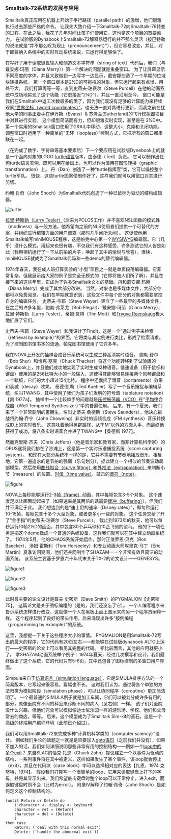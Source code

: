 ### Smalltalk-72系统的发展与应用
Smalltalk真正应用在机器上开始于平行路径（parallel path）的激增，他们很难执行过去那些严格的命令。
让我先大致介绍一下Smalltalk-72向Smalltalk-76转变的过程，在此之后，我花了几年时间让孩子们使用它，这也是这个项目的首要动力。
在试验版的Dynabook上Smalltalk-72解释器运行的并不那么灵活（按巴特勒的说法就是“并不那么叹为观止（pronouncement）”），但它容易改变，并且，对于即将纳入系统中的实时互动系统来说，它运行得足够快了。

在写好了用于读取键盘输入和创造文本字符串（string of text）代码后，我们（与戴安娜·玛丽（Diana Merry））第一个解决的问题就是重叠窗口。
为了让屏幕显示不同高度的字体，并且大致做到一边写字一边显示，戴安娜创造了一个早期的位域块转换系统。
第一个窗口版本是2½D的可拖拽的对象，但它运行起来有点慢，用处不大。
我们打算再等一等，直到史蒂夫·珀赛尔（Steve Purcell）在他的动画系统中成功地实现了这个功能（它更接近“2¼D”），并且一直沿用至今。
窗口可能是我们在Smalltalk中返工次数最多的类了，因为我们既没有足够的计算能力来持续观察[“世界坐标（world coordinates）”](http://baike.baidu.com/item/%E4%B8%96%E7%95%8C%E5%9D%90%E6%A0%87%E7%B3%BB)，也无法一直对其进行更新，而我之前在犹他大学的同事正着手在伊万斯（Evans）& 苏泽兰(Sutherland)的飞行模拟器项目中对其进行实验。
这个模型简洁而有力，但却很难实时实现，甚至是在 2½D中。第一个实用的Smalltalk窗口使用了GRAIL中移动、调整大小、克隆和关闭功能。
调整窗口时运用了一种简单的“无环（loopless）”控制方式，它把所有的窗口都串联在一起。

（在完成了数字、字符串等基本要素后）下一个要应用在试验版Dynebook上的就是一个面向对象的LOGO [turtle语言](http://biancheng.dnbcw.info/python/443280.html)版本，由泰德（Ted）负责。
它可以制作出任何turtle语言实例，既可以用在绘画上，也可以作为值用在图形转换（graphic transformation）上。
丹（Dan）创造了一种“turtle指挥官”类，它可以操控整个turtle军队。
很快，这些turtle图案便制作好了，这样我们就可以用窗口对其进行剪切。

约翰·肖奇（John Shoch）为Smalltalk代码创造了一种已鼠标为驱动的结构编辑器。

![turtle](turtle.png)

[拉里·特斯勒（Larry Tesler）](http://www.baike.com/wiki/%E6%8B%89%E9%87%8C%C2%B7%E7%89%B9%E6%96%AF%E5%8B%92)（后来为POLOS工作）并不喜欢NSL函数的模式性（modiness）与一般方法，他希望向之前的NLS使用者们提供一个可替代的方案，并组织进行编辑方面的用户调查（那时几乎闻所未闻）。
这促使他用Smalltalk编写miniMOUSE程序，这是帕克中心第一个[WYSIWYG](http://baike.baidu.com/item/%E6%89%80%E8%A7%81%E5%8D%B3%E6%89%80%E5%BE%97)编辑器。它（几乎）没什么模式，用起来也很有趣，不仅我们有这种感受，许多测试它的人皆是如此（我用相机运行了一下从前拍的片子，唤起了其中的愉悦与欣喜）。很快，miniMOUSE就成为了Smalltalk代码和一些demo的替代编辑器。

1974年春天，我在成人班打算实验的“小型”项目之一就是单页段落编辑器。它非常复杂，但我展示给大家的例子是完全无模式的（它即将被人们所了解），并且在接下来的这些年里，它成为了许多Smalltalk文本的基础。丹和戴安娜·玛丽（Diana Merry）完成了其大部分改进。
当然，对象也是多媒体文件，大部分你都可以免费阅览。
我们在早期就意识到，这些文件中每个部分的对象都需要掌控自身的编辑任务。
史蒂夫·韦耶（Steve Weyer）建立了一些最早的多媒体文件，在之后的许多年里，鲍勃·弗莱戈（Bob Flegal）、戴安娜·玛丽（Diana Merry）、拉里·特斯勒（Larry Tesler）、蒂姆·莫特（Tim Mott）和[Trygve Reenskaug](http://www.umlchina.com/Chat/TrygveReenskaug.htm)极大地扩展了它们。

史蒂夫·韦耶（Steve Weyer）和我设计了Findit，这是一个“通过例子来检索（retrieval by example）”的界面，它将类与其实例进行类比，形成了检索请求。
为了控制图书馆书本的流通，帕克图书馆使用了它许多年。

我在NOVA上开发的抽样合成音乐系统可以生成三种高清实时语音。
鲍勃·舒尔（Bob Shur）和恰克·塞克（Chuck Thacker）将这个功能转移到了试验版的Dynabook上，并且他们成功地实现了实时生成12种语音。低速设备（用于鼠标和键盘）使用的是256比特大小的一般输入，这使得其能够轻易连接两个风琴键盘和一个踏板，它们的大小超过154比特。
程序中还囊括了滑音（portamento）效果和衰减（decay）效果。
泰德·凯勒（Ted Kaehler）写了一个音乐捕捉与编辑系统，名叫TWANG，其中使用了我们为孩子们发明的符号谱（tablature notation）【凯 1977a】。
抽样中一个比较棘手的问题就是[压控振荡器（VCO）](http://baike.baidu.com/item/VCO)在“[平均律](http://baike.baidu.com/item/%E5%B9%B3%E5%9D%87%E5%BE%8B)合成器（Well Tempered Synthesizer）”中的普遍使用。
后来，有一个夏天，我们来了一个非常聪明的暑期生，名叫史蒂夫·桑德斯（Steve Saunders），他决心挑战将约翰·乔宁（John Chowning）非实时的调频合成（FM synthesis）音乐转换成ID上的实时音乐。
这意味着他得另辟蹊径，从“FM”以外的方面入手，而最终他获得了成功，将八条实时语音合并进了TWANG中【桑德斯 1977】。

然而克里斯·杰夫（Chris Jeffers）（他是音乐家和教育家，而非计算机科学家）的OPUS遂将我们排在了沙滩上，这是第一个实时乐谱捕捉系统（score capturing system）。
和现在大部分系统不一样的是，它并不需要有节奏地播放音乐，相反地，它第一遍追求的是节拍的强弱（乐句划分），据此建立一个相似的节奏波动局部模型，然后使用[曲线拟合（curve fitting）](http://baike.baidu.com/item/%E6%9B%B2%E7%BA%BF%E6%8B%9F%E5%90%88)和[外推法（extrapolation）](http://baike.baidu.com/item/%E5%A4%96%E6%8E%A8%E6%B3%95)来判断小节（measure）的位置、[时值（time value）](http://baike.baidu.com/item/%E6%97%B6%E5%80%BC/8998649)、敲击的[音符（note）](http://baike.baidu.com/item/%E9%9F%B3%E7%AC%A6/70459)。

![figure](figure.png)

NOVA上每秒能够运行2-3[帧（frame）](http://baike.baidu.com/item/%E5%B8%A7#2)动画，其中每帧包含3-5个对象。
这个速度足以让画面动起来了（如果速率是其两倍的话需要[缓冲（buffering）](http://baike.baidu.com/item/%E7%BC%93%E5%86%B2%E5%99%A8)），但我们并不满足于此。
我们想达到的是“迪士尼的速率（Disney rates）”，即每秒运行10-15帧，每帧包含十多个大型对象，或者更多小一些的对象。
这个任务交给了开了“金手指”的史蒂夫·珀赛尔（Steve Purcell）。
截止到1973年的秋天，他可以每秒运行10帧2½D的画面，其中包含80个乒乓球和10匹飞驰的骏马。
他的下一项任务是把这个demo做成一个普通的系统设备，这样我们就可以在其中建立动画系统了。
1974年5月，他的CHAOS系统开始运作，那时正值罗恩·贝克（Ron Baecker）、汤姆·霍斯利（Tom Horseeley）和专业动画大师埃里克·马丁（Eric Martin）夏季访问期间，他们还共同制作了SHAZAM—一个非常有效且简洁的动画系统。
该系统主要基于罗恩六十年代末关于TX-2的论文设计——GENESYS。

![figure1](translatedfigure1.png)

![figure2](translatedfigure2.png)

![figure3](translatedfigure3.png)

此时最主要的论文设计是戴夫·史密斯（Dave Smith）的PYGMALION【史密斯 75】。
这篇论文是关于图标编程的（是的，我们还没忘了它）。
一个人编写程序来告诉系统怎样进行改变，这就像一个人在黑板上画上图示来向另一个程序员阐释一样。
这个程序起到了良好的带头作用，后来涌现出许多“按例编程（progarmming by example）”的系统。

这里，我想提一下关于这些程序大小的事情。
PYGMALION是用Smalltalk-72写出的最大的程序，它的代码有20页左右——都能够在试验版dynabook ALTO上运行——史密斯的论文上可以看见其完整的代码。
相比较而言，其他的应用就更小了。
拿SHAZAM动画系统举个例子：1974年夏天，经过几次撰写和设计，我们最终做出了这个系统，它的代码只有5-6页，其中还包含了图标控制的多窗口用户界面。

Simpula来自于[仿真语言（simulation language）](http://baike.baidu.com/item/%E4%BB%BF%E7%9C%9F%E8%AF%AD%E8%A8%80)，它是SIMULA排序方法的一个简易版本，它写起来很容易，篇幅也不长。
这时我们认为，通过将各个单独的方法归类为模拟阶段（simulation phase），可以让协同程序（coroutine）更加简洁明了。
一个最普通的SIMULA例子就是加工车间，它们可以被划分成许多有用的部分，就像医院有不同的科室来诊断不同的病人（见右侧）一样。
孩子们对医院没什么兴趣，但他们完全可以模拟像迪士尼乐园一样的游乐场、学校、他们和父母常去的商店，等等。
后来，这个模型成为了Smalltalk Sim-kit的基石，这是一个高级的终端用户编程环境（此前已介绍过）。

我们可以用Smalltalk-72来完成多种“计算机科学类的（computer sciency）”设计。
例如我们争论的话题之一就是是否要加入[goto语句](http://baike.baidu.com/item/Goto/12755716)（之前我们并没有），如果不加入的话，我们如何详细说明那些非常有用的控制结构——例如一个[loop中的多个exit](https://zhidao.baidu.com/question/1733646605296283627.html)？
来自SLAC的恰克·扎恩（Chuck Zahn）提议建立一个以事件为驱动的结构，一系列事件将在其中被定义，这样如果发生了某个事件，该loop就会停止（exit），并且在代码块（case block）中可以选择相对应的表达【扎恩，1974 克努特，1974】。
假设我们打算写一个很简单的loop，它用来读取键盘上打下的字母，并将其显示出来。我们希望敲击键盘时整个loop可以正常停止，进入exit，而误触键盘时则不会（此时为error）。
附录IV解释了约翰·肖奇（John Shoch）是如何定义这个控制结构的。

```
(until Return or Delete do
    ('character <- display <- keyboard.
    character = ret » (Return)
    character = del » (Delete)
    )
then case
    Return: ('deal with this normal exit')
    Delete: ('handle the abnormal exit'))
```

